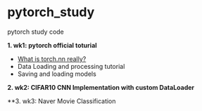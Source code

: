 # pytorch_study
pytorch study code

**1. wk1: pytorch official toturial**
  * [What is torch.nn really?](https://pytorch.org/tutorials/beginner/nn_tutorial.html)
  * Data Loading and processing tutorial
  * Saving and loading models


**2. wk2: CIFAR10 CNN Implementation with custom DataLoader**

**3. wk3: Naver Movie Classification
